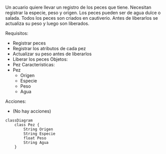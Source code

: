 Un acuario quiere llevar un registro de los peces que tiene.
Necesitan registrar la especie, peso y origen.
Los peces pueden ser de agua dulce o salada.
Todos los peces son criados en cautiverio.
Antes de liberarlos se actualiza su peso y luego son liberados.

Requisitos:
- Registrar peces
- Registrar los atributos de cada pez
- Actualizar su peso antes de liberarlos
- Liberar los peces
Objetos:
- Pez
Características:
- Pez
    - Origen
    - Especie
    - Peso
    - Agua

Acciones:
- (No hay acciones)

```mermaid
classDiagram
    class Pez {
        String Origen
        String Especie
        float Peso
        String Agua
    }
```
